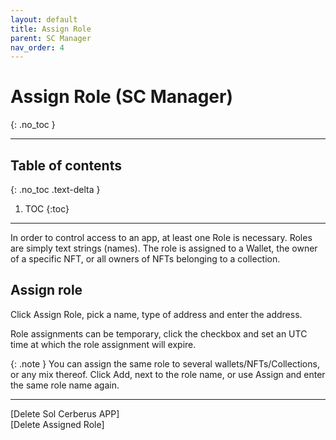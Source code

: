 ```yaml
---
layout: default
title: Assign Role
parent: SC Manager
nav_order: 4
---
```


# Assign Role (SC Manager)
{: .no_toc }

---

## Table of contents
{: .no_toc .text-delta }

1. TOC
{:toc}

---
In order to control access to an app, at least one Role is necessary. Roles are simply text strings 
(names). The role is assigned to a Wallet, the owner of a specific NFT, or all owners of NFTs belonging
to a collection. 

## Assign role
Click Assign Role, pick a name, type of address and enter the address. 

Role assignments can be temporary, click the checkbox and set an UTC time at which the role assignment 
will expire. 

{: .note }
You can assign the same role to several wallets/NFTs/Collections, or any mix thereof. Click Add, next to 
the role name, or use Assign and enter the same role name again.


---
<div class="prev-next">
<div markdown="1">
[Delete Sol Cerberus APP]
</div>
<div markdown="1">
[Delete Assigned Role]
</div>
</div>

[Delete Sol Cerberus APP]: ../delete-sol-cerberus-app
[Delete Assigned Role]: ../delete-assigned-role
